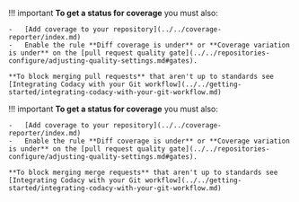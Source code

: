 <!--coverage-status-start-->
!!! important
    **To get a status for coverage** you must also:

    -   [Add coverage to your repository](../../coverage-reporter/index.md)
    -   Enable the rule **Diff coverage is under** or **Coverage variation is under** on the [pull request quality gate](../../repositories-configure/adjusting-quality-settings.md#gates).

    **To block merging pull requests** that aren't up to standards see [Integrating Codacy with your Git workflow](../../getting-started/integrating-codacy-with-your-git-workflow.md)
<!--coverage-status-end-->

<!--NOTE
    GitLab must mention "merge requests" instead of "pull requests"-->
<!--coverage-status-gitlab-start-->
!!! important
    **To get a status for coverage** you must also:

    -   [Add coverage to your repository](../../coverage-reporter/index.md)
    -   Enable the rule **Diff coverage is under** or **Coverage variation is under** on the [pull request quality gate](../../repositories-configure/adjusting-quality-settings.md#gates).

    **To block merging merge requests** that aren't up to standards see [Integrating Codacy with your Git workflow](../../getting-started/integrating-codacy-with-your-git-workflow.md)
<!--coverage-status-gitlab-end-->
